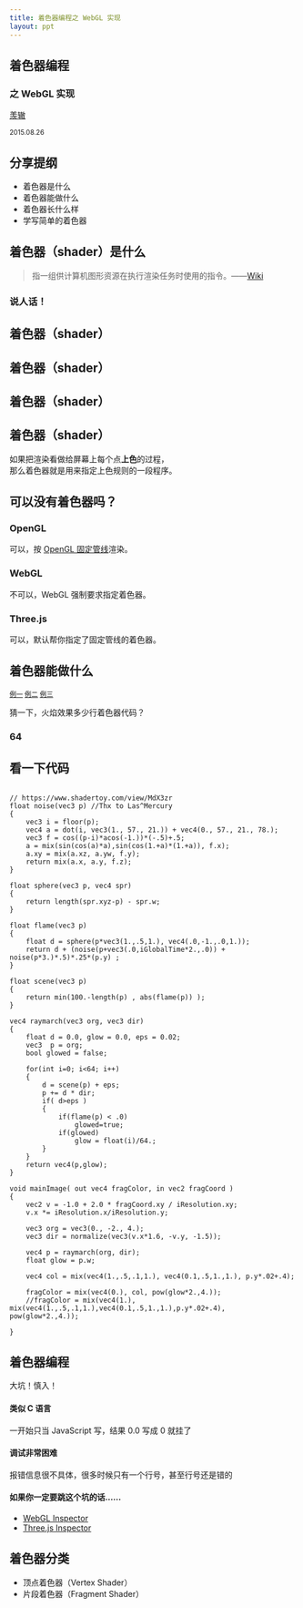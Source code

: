 ```yaml
---
title: 着色器编程之 WebGL 实现
layout: ppt
---
```


<section>

# 着色器编程

### 之 WebGL 实现

<a href="http://zhangwenli.com" target="_blank">羡辙</a>

<small>2015.08.26</small>

</section>





<section>

## 分享提纲

- 着色器是什么
- 着色器能做什么
- 着色器长什么样
- 学写简单的着色器

</section>





<section>

<section>

## 着色器（shader）是什么

<div class="fragment">
    <blockquote>指一组供计算机图形资源在执行渲染任务时使用的指令。——<a href="https://zh.wikipedia.org/wiki/%E7%9D%80%E8%89%B2%E5%99%A8" target="_blank">Wiki</a></blockquote>
</div>

<div class="fragment">
    <h3>说人话！</h3>
</div>

</section>



<section data-transition="fade-out">

## 着色器（shader）

</section>



<section data-transition="fade-in fade-out">

## **着色**器（shader）

</section>



<section data-transition="fade-in fade-out">

## **着色**器（**shade**r）

</section>



<section data-transition="fade-in">

## **着色**器（**shade**r）

<div class="fragment">
    如果把渲染看做给屏幕上每个点<strong>上色</strong>的过程，
</div>
<div class="fragment">
    那么着色器就是用来指定上色规则的一段程序。
</div>

</section>



<section>

## 可以没有着色器吗？

### OpenGL

可以，按 <a href="https://www.opengl.org/wiki/Rendering_Pipeline_Overview" target="_blank">OpenGL 固定管线</a>渲染。

### WebGL

不可以，WebGL 强制要求指定着色器。

### Three.js

可以，默认帮你指定了固定管线的着色器。

</section>

</section>





<section>
    
<section>

## 着色器能做什么

<div>
    <small>
        <a href="https://www.shadertoy.com/view/4dXGR4" target="_blank">例一</a>
        <a href="https://www.shadertoy.com/view/XlsGRs" target="_blank">例二</a>
        <a href="https://www.shadertoy.com/view/MdX3zr" target="_blank">例三</a>
    </small>
</div>

<div class="fragment">
    <p>猜一下，火焰效果多少行着色器代码？</p>
</div>

<div class="fragment">
    <h3>64</h3>
</div>

</section>



<section>

## 看一下代码

<pre><code data-trim>
// https://www.shadertoy.com/view/MdX3zr
float noise(vec3 p) //Thx to Las^Mercury
{
    vec3 i = floor(p);
    vec4 a = dot(i, vec3(1., 57., 21.)) + vec4(0., 57., 21., 78.);
    vec3 f = cos((p-i)*acos(-1.))*(-.5)+.5;
    a = mix(sin(cos(a)*a),sin(cos(1.+a)*(1.+a)), f.x);
    a.xy = mix(a.xz, a.yw, f.y);
    return mix(a.x, a.y, f.z);
}

float sphere(vec3 p, vec4 spr)
{
    return length(spr.xyz-p) - spr.w;
}

float flame(vec3 p)
{
    float d = sphere(p*vec3(1.,.5,1.), vec4(.0,-1.,.0,1.));
    return d + (noise(p+vec3(.0,iGlobalTime*2.,.0)) + noise(p*3.)*.5)*.25*(p.y) ;
}

float scene(vec3 p)
{
    return min(100.-length(p) , abs(flame(p)) );
}

vec4 raymarch(vec3 org, vec3 dir)
{
    float d = 0.0, glow = 0.0, eps = 0.02;
    vec3  p = org;
    bool glowed = false;
    
    for(int i=0; i<64; i++)
    {
        d = scene(p) + eps;
        p += d * dir;
        if( d>eps )
        {
            if(flame(p) < .0)
                glowed=true;
            if(glowed)
                glow = float(i)/64.;
        }
    }
    return vec4(p,glow);
}

void mainImage( out vec4 fragColor, in vec2 fragCoord )
{
    vec2 v = -1.0 + 2.0 * fragCoord.xy / iResolution.xy;
    v.x *= iResolution.x/iResolution.y;
    
    vec3 org = vec3(0., -2., 4.);
    vec3 dir = normalize(vec3(v.x*1.6, -v.y, -1.5));
    
    vec4 p = raymarch(org, dir);
    float glow = p.w;
    
    vec4 col = mix(vec4(1.,.5,.1,1.), vec4(0.1,.5,1.,1.), p.y*.02+.4);
    
    fragColor = mix(vec4(0.), col, pow(glow*2.,4.));
    //fragColor = mix(vec4(1.), mix(vec4(1.,.5,.1,1.),vec4(0.1,.5,1.,1.),p.y*.02+.4), pow(glow*2.,4.));

}
</code></pre>

</section>

</section>





<section>

<section>

## 着色器编程

大坑！慎入！

<div class="fragment">
    <h4>类似 C 语言</h4>
    <p>一开始只当 JavaScript 写，结果 0.0 写成 0 就挂了</p>
</div>

<div class="fragment">
    <h4>调试非常困难</h4>
    <p>报错信息很不具体，很多时候只有一个行号，甚至行号还是错的</p>
</div>

<div class="fragment">
    <h4>如果你一定要跳这个坑的话……</h4>
    <ul>
        <li>
            <a href="http://benvanik.github.io/WebGL-Inspector/" target="_blank">WebGL Inspector</a>
        </li>
        <li>
            <a href="https://chrome.google.com/webstore/detail/threejs-inspector/dnhjfclbfhcbcdfpjaeacomhbdfjbebi" target="_blank">Three.js Inspector</a>
        </li>
    </ul>
</div>

</section>



<section>

## 着色器分类

- 顶点着色器（Vertex Shader）
- 片段着色器（Fragment Shader）

</section>



<section>

## 

</section>



</section>
